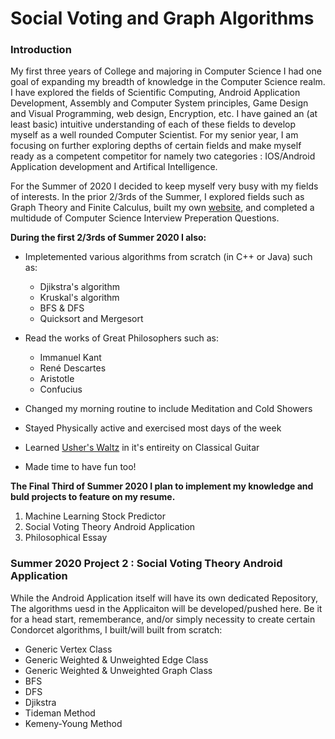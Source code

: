 # Social Voting and Graph Algorithms

### Introduction

My first three years of College and majoring in Computer Science I had one goal of expanding my breadth of knowledge in the Computer Science realm.  
I have explored the fields of Scientific Computing, Android Application Development, Assembly and Computer System principles, Game Design and Visual Programming, web design, Encryption, etc.
I have gained an (at least basic) intuitive understanding of each of these fields to develop myself as a well rounded Computer Scientist. For my senior year, I am focusing on further exploring depths of certain fields and make myself ready as a competent competitor for namely two categories : IOS/Android Application development and Artifical Intelligence. 

For the Summer of 2020 I decided to keep myself very busy with my fields of interests. In the prior 2/3rds of the Summer, I explored fields such as Graph Theory and Finite Calculus, built my own [website](http://www.eneadodi.com), and completed a multidude of Computer Science Interview Preperation Questions.

**During the first 2/3rds of Summer 2020 I also:**

* Impletemented various algorithms from scratch (in C++ or Java) such as:
    * Djikstra's algorithm
    * Kruskal's algorithm
    * BFS & DFS
    * Quicksort and Mergesort
 
* Read the works of Great Philosophers such as:
    * Immanuel Kant
    * René Descartes
    * Aristotle
    * Confucius
 
* Changed my morning routine to include Meditation and Cold Showers

* Stayed Physically active and exercised most days of the week

* Learned [Usher's Waltz](https://www.youtube.com/watch?v=w3ulenPf_II) in it's entireity on Classical Guitar

* Made time to have fun too!

**The Final Third of Summer 2020 I plan to implement my knowledge and buld projects to feature on my resume.**

1) Machine Learning Stock Predictor
2) Social Voting Theory Android Application 
3) Philosophical Essay

### Summer 2020 Project 2 : Social Voting Theory Android Application

While the Android Application itself will have its own dedicated Repository, The algorithms uesd in the Applicaiton will be developed/pushed here.
Be it for a head start, rememberance, and/or simply necessity to create certain Condorcet algorithms, I built/will built from scratch:
 * Generic Vertex Class
 * Generic Weighted & Unweighted Edge Class
 * Generic Weighted & Unweighted Graph Class
 * BFS
 * DFS 
 * Djikstra
 * Tideman Method
 * Kemeny-Young Method
